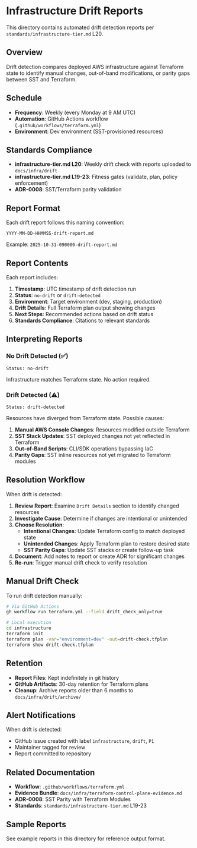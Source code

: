 # Infrastructure Drift Reports

This directory contains automated drift detection reports per `standards/infrastructure-tier.md` L20.

## Overview

Drift detection compares deployed AWS infrastructure against Terraform state to identify manual changes, out-of-band modifications, or parity gaps between SST and Terraform.

## Schedule

- **Frequency**: Weekly (every Monday at 9 AM UTC)
- **Automation**: GitHub Actions workflow (`.github/workflows/terraform.yml`)
- **Environment**: Dev environment (SST-provisioned resources)

## Standards Compliance

- **infrastructure-tier.md L20**: Weekly drift check with reports uploaded to `docs/infra/drift`
- **infrastructure-tier.md L19-23**: Fitness gates (validate, plan, policy enforcement)
- **ADR-0008**: SST/Terraform parity validation

## Report Format

Each drift report follows this naming convention:

```
YYYY-MM-DD-HHMMSS-drift-report.md
```

Example: `2025-10-31-090000-drift-report.md`

## Report Contents

Each report includes:

1. **Timestamp**: UTC timestamp of drift detection run
2. **Status**: `no-drift` or `drift-detected`
3. **Environment**: Target environment (dev, staging, production)
4. **Drift Details**: Full Terraform plan output showing changes
5. **Next Steps**: Recommended actions based on drift status
6. **Standards Compliance**: Citations to relevant standards

## Interpreting Reports

### No Drift Detected (✅)

```
Status: no-drift
```

Infrastructure matches Terraform state. No action required.

### Drift Detected (⚠️)

```
Status: drift-detected
```

Resources have diverged from Terraform state. Possible causes:

1. **Manual AWS Console Changes**: Resources modified outside Terraform
2. **SST Stack Updates**: SST deployed changes not yet reflected in Terraform
3. **Out-of-Band Scripts**: CLI/SDK operations bypassing IaC
4. **Parity Gaps**: SST inline resources not yet migrated to Terraform modules

## Resolution Workflow

When drift is detected:

1. **Review Report**: Examine `Drift Details` section to identify changed resources
2. **Investigate Cause**: Determine if changes are intentional or unintended
3. **Choose Resolution**:
   - **Intentional Changes**: Update Terraform config to match deployed state
   - **Unintended Changes**: Apply Terraform plan to restore desired state
   - **SST Parity Gaps**: Update SST stacks or create follow-up task
4. **Document**: Add notes to report or create ADR for significant changes
5. **Re-run**: Trigger manual drift check to verify resolution

## Manual Drift Check

To run drift detection manually:

```bash
# Via GitHub Actions
gh workflow run terraform.yml --field drift_check_only=true

# Local execution
cd infrastructure
terraform init
terraform plan -var="environment=dev" -out=drift-check.tfplan
terraform show drift-check.tfplan
```

## Retention

- **Report Files**: Kept indefinitely in git history
- **GitHub Artifacts**: 30-day retention for Terraform plans
- **Cleanup**: Archive reports older than 6 months to `docs/infra/drift/archive/`

## Alert Notifications

When drift is detected:

- GitHub issue created with label `infrastructure`, `drift`, `P1`
- Maintainer tagged for review
- Report committed to repository

## Related Documentation

- **Workflow**: `.github/workflows/terraform.yml`
- **Evidence Bundle**: `docs/infra/terraform-control-plane-evidence.md`
- **ADR-0008**: SST Parity with Terraform Modules
- **Standards**: `standards/infrastructure-tier.md` L19-23

## Sample Reports

See example reports in this directory for reference output format.
